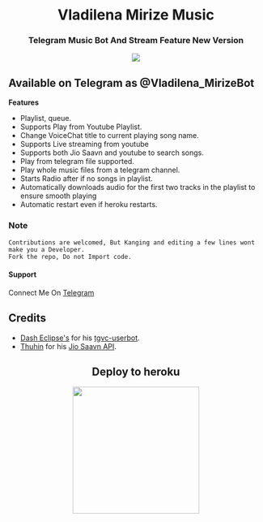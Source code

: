 <h1 align= center><b>Vladilena Mirize Music</b></h1>
<h3 align = center> Telegram Music Bot And Stream Feature New Version </h3>

<p align="center">
    <img src="https://telegra.ph/file/a7beb075ac7c82b445788.jpg">
 </p> 
 
 ## Available on Telegram as @Vladilena_MirizeBot

**Features**

- Playlist, queue.
- Supports Play from Youtube Playlist.
- Change VoiceChat title to current playing song name.
- Supports Live streaming from youtube
- Supports both Jio Saavn and youtube to search songs.
- Play from telegram file supported.
- Play whole music files from a telegram channel.
- Starts Radio after if no songs in playlist.
- Automatically downloads audio for the first two tracks in the playlist to ensure smooth playing
- Automatic restart even if heroku restarts.

### Note

```
Contributions are welcomed, But Kanging and editing a few lines wont make you a Developer.
Fork the repo, Do not Import code.

```
#### Support

Connect Me On [Telegram](https://t.me/zenfrans)

## Credits 
- [Dash Eclipse's](https://github.com/dashezup) for his [tgvc-userbot](https://github.com/callsmusic/tgvc-userbot).
- [Thuhin](https://github.com/cachecleanerjeet) for his [Jio Saavn API](https://github.com/cachecleanerjeet/JiosaavnAPI).

   
<h2 align="center">
   Deploy to heroku
</h2>

<p align="center">
<a href="https://heroku.com/deploy?template=https://github.com/Wahyu213/vladilena-mirize.git"><img src="https://img.shields.io/badge/Deploy%20To%20Heroku-blueviolet?style=for-the-badge&logo=heroku" width="250"/</a>  
</p>


 
